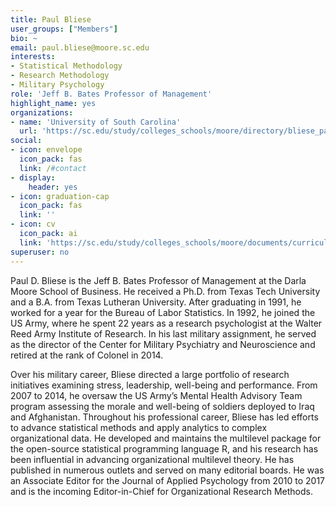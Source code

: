 ```yaml
---
title: Paul Bliese
user_groups: ["Members"]
bio: ~
email: paul.bliese@moore.sc.edu
interests:
- Statistical Methodology
- Research Methodology
- Military Psychology
role: 'Jeff B. Bates Professor of Management'
highlight_name: yes
organizations:
- name: 'University of South Carolina'
  url: 'https://sc.edu/study/colleges_schools/moore/directory/bliese_paul.php'
social:
- icon: envelope
  icon_pack: fas
  link: /#contact
- display:
    header: yes
- icon: graduation-cap
  icon_pack: fas
  link: ''
- icon: cv
  icon_pack: ai
  link: 'https://sc.edu/study/colleges_schools/moore/documents/curriculum_vitae/bliese_paul_cv.pdf'  
superuser: no
---
```


Paul D. Bliese is the Jeff B. Bates Professor of Management at the Darla Moore School of Business. He received a Ph.D. from Texas Tech University and a B.A. from Texas Lutheran University. After graduating in 1991, he worked for a year for the Bureau of Labor Statistics. In 1992, he joined the US Army, where he spent 22 years as a research psychologist at the Walter Reed Army Institute of Research. In his last military assignment, he served as the director of the Center for Military Psychiatry and Neuroscience and retired at the rank of Colonel in 2014.

Over his military career, Bliese directed a large portfolio of research initiatives examining stress, leadership, well-being and performance. From 2007 to 2014, he oversaw the US Army’s Mental Health Advisory Team program assessing the morale and well-being of soldiers deployed to Iraq and Afghanistan. Throughout his professional career, Bliese has led efforts to advance statistical methods and apply analytics to complex organizational data. He developed and maintains the multilevel package for the open-source statistical programming language R, and his research has been influential in advancing organizational multilevel theory. He has published in numerous outlets and served on many editorial boards. He was an Associate Editor for the Journal of Applied Psychology from 2010 to 2017 and is the incoming Editor-in-Chief for Organizational Research Methods.